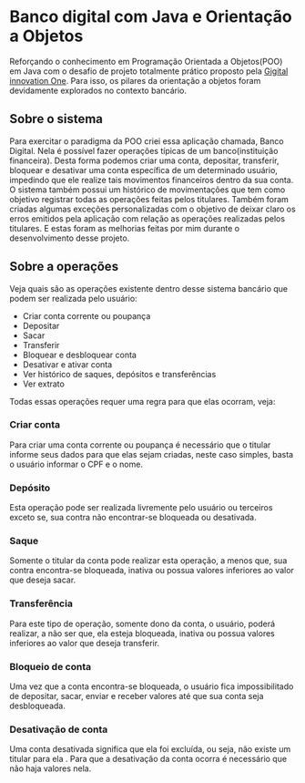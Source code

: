 # Banco digital com Java e Orientação a Objetos

Reforçando o conhecimento em Programação Orientada a Objetos(POO) em Java com o desafio de projeto totalmente prático proposto 
pela [Gigital innovation One](https://www.dio.me/). Para isso, os pilares da orientação a objetos foram devidamente explorados 
no contexto bancário.

## Sobre o sistema
Para exercitar o paradigma da POO criei essa aplicação chamada, Banco Digital. Nela é possível fazer operações típicas de um banco(instituição financeira). Desta forma podemos criar uma conta, depositar, transferir, bloquear e
desativar uma conta específica de um determinado usuário, impedindo que ele realize tais movimentos financeiros dentro da sua conta. O sistema também possui um histórico de movimentações que tem como objetivo registrar todas as
operações feitas pelos titulares. Também foram criadas algumas exceções personalizadas com o objetivo de deixar claro os erros emitidos pela aplicação com relação as operações realizadas pelos titulares. E estas foram as melhorias 
feitas por mim durante o desenvolvimento desse projeto.


## Sobre a operações 
Veja quais são as operações existente dentro desse sistema bancário que podem ser realizada pelo usuário:
 * Criar conta corrente ou poupança
 * Depositar
 * Sacar
 * Transferir
 * Bloquear e desbloquear conta
 * Desativar e ativar conta
 * Ver histórico de saques, depósitos e transferências
 * Ver extrato

 Todas essas operações requer uma regra para que elas ocorram, veja:

### Criar conta
Para criar uma conta corrente ou poupança é necessário que o titular informe seus dados para que elas sejam criadas, neste caso simples, basta o usuário informar o CPF e o nome.

### Depósito
Esta operação pode ser realizada livremente pelo usuário ou terceiros exceto se, sua contra não encontrar-se bloqueada ou desativada.

### Saque
Somente o titular da conta pode realizar esta operação, a menos que, sua contra encontra-se bloqueada, inativa ou possua valores inferiores ao valor que deseja sacar.

### Transferência
Para este tipo de operação, somente dono da conta, o usuário, poderá realizar, a não ser que, ela esteja bloqueada, inativa ou possua valores inferiores ao valor que deseja transferir.

### Bloqueio de conta
Uma vez que a conta encontra-se bloqueada, o usuário fica impossibilitado de depositar, sacar, enviar e receber valores até que sua conta seja desbloqueada.

### Desativação de conta
Uma conta desativada significa que ela foi excluída, ou seja, não existe um titular para ela . Para que a desativação da conta ocorra é necessário que não haja valores nela.